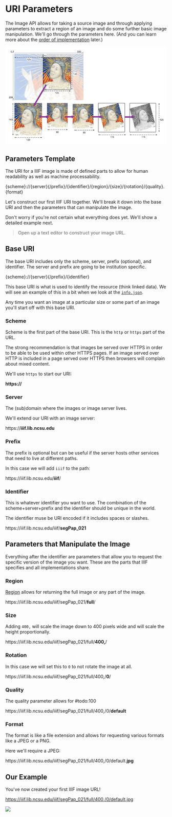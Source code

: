 # URI Parameters

The Image API allows for taking a source image and through applying parameters to extract a region of an image and do some further basic image manipulation. We'll go through the parameters here. (And you can learn more about the [order of implementation](order-of-implementation.md) later.)

![](../assets/images/transformation.png)

## Parameters Template

The URI for a IIIF image is made of defined parts to allow for human readability as well as machine processability.

<div class="alert">{scheme}://{server}{/prefix}/{identifier}/{region}/{size}/{rotation}/{quality}.{format}</div>

Let's construct our first IIIF URI together. We'll break it down into the base URI and then the parameters that can manipulate the image.

 Don't worry if you're not certain what everything does yet. We'll show a detailed example next.

> Open up a text editor to construct your image URL.

## Base URI

The base URI includes only the scheme, server, prefix (optional), and identifier. The server and prefix are going to be institution specific.

<div class="alert">{scheme}://{server}{/prefix}/{identifier}</div>

This base URI is what is used to identify the resource (think linked data). We will see an example of this in a bit when we look at the [`info.json`](info.md).

Any time you want an image at a particular size or some part of an image you'll start off with this base URI.

### Scheme

Scheme is the first part of the base URI. This is the `http` or `https` part of the URL.

The strong recommendation is that images be served over HTTPS in order to be able to be used within other HTTPS pages. If an image served over HTTP is included in a page served over HTTPS then browsers will complain about mixed content.

We'll use `https` to start our URI:
<div class="alert"><strong>https://</strong></div>

### Server

The (sub)domain where the images or image server lives.

We'll extend our URI with an image server:
<div class="alert">https://<strong>iiif.lib.ncsu.edu</strong></div>

### Prefix

The prefix is optional but can be useful if the server hosts other services that need to live at different paths.

In this case we will add `iiif` to the path:
<div class="alert">https://iiif.lib.ncsu.edu/<strong>iiif</strong>/</div>

### Identifier

This is whatever identifier you want to use. The combination of the scheme+server+prefix and the identifier should be unique in the world.

The identifier muse be URI encoded if it includes spaces or slashes. <!-- (which you should probably not be adding to identifiers in any case) -->

<div class="alert">https://iiif.lib.ncsu.edu/iiif/<strong>segPap_021</strong></div>

## Parameters that Manipulate the Image

Everything after the identifier are parameters that allow you to request the specific version of the image you want. These are the parts that IIIF specifies and all implementations share.

### Region

[Region](http://iiif.io/api/image/2.1/#region) allows for returning the full image or any part of the image.

<div class="alert">https://iiif.lib.ncsu.edu/iiif/segPap_021/<strong>full</strong>/</div>

### Size

<!-- #todo:100 scale an image to the required size. -->

Adding `400,` will scale the image down to 400 pixels wide and will scale the height proportionally.

<div class="alert">https://iiif.lib.ncsu.edu/iiif/segPap_021/full/<strong>400,</strong>/</div>

### Rotation

<!-- #todo:100 rotate the image -->

In this case we will set this to `0` to not rotate the image at all.

<div class="alert">https://iiif.lib.ncsu.edu/iiif/segPap_021/full/400,/<strong>0</strong>/</div>

### Quality

The quality parameter allows for #todo:100

<div class="alert">https://iiif.lib.ncsu.edu/iiif/segPap_021/full/400,/0/<strong>default</strong></div>

### Format

The format is like a file extension and allows for requesting various formats like a JPEG or a PNG.

Here we'll require a JPEG:

<div class="alert">https://iiif.lib.ncsu.edu/iiif/segPap_021/full/400,/0/default.<strong>jpg</strong></div>

## Our Example

You've now created your first IIIF image URL!

https://iiif.lib.ncsu.edu/iiif/segPap_021/full/400,/0/default.jpg

![](https://iiif.lib.ncsu.edu/iiif/segPap_021/full/400,/0/default.jpg)

<!-- #todo:0 show an example that shows how the numbers are applied -->
